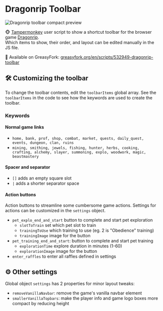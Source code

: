 # Dragonrip Toolbar 
![Dragonrip toolbar compact preview](https://i.imgur.com/QMWcNTz.png "Dragonrip toolbar compact preview")


🐵 [Tampermonkey](https://www.tampermonkey.net/) user script to show a shortcut toolbar for the browser game [Dragonrip](https://dragonrip.com/).<br>Which items to show, their order, and layout can be edited manually in the JS file.

🍴 Available on GreasyFork: [greasyfork.org/en/scripts/532949-dragonrip-toolbar](https://greasyfork.org/en/scripts/532949-dragonrip-toolbar)
## 🛠 Customizing the toolbar
To change the toolbar contents, edit the <code>toolbarItems</code> global array. 
See the <code>toolbarItems</code> in the code to see how the keywords are used to create the toolbar.

### Keywords


#### Normal game links
- <code>home, bank, prof, shop, combat, market, quests, daily_quest, events, dungeon, clan, ruins</code>
- <code>mining, smithing, jewels, fishing, hunter, herbs, cooking, crafting, alchemy, slayer, summoning, explo, woodwork, magic, beastmastery</code>
  
#### Spacer and separator
- <code>[]</code> adds an empty square slot
- <code>|</code> adds a shorter separator space
  
#### Action buttons
Action buttons to streamline some cumbersome game actions. Settings for actions can be customized in the <code>settings</code> object.
- <code>pet_explo_end_and_start</code> button to complete and start pet exploration
    - <code>slotToTrain</code> set which pet slot to train
    - <code>trainingToUse</code> which training to use (eg. 2 is "Obedience" training)
    - <code>trainingImage</code> image for the button
- <code>pet_training_end_and_start</code>: button to complete and start pet training
  - <code>explorationTime</code> explore duration in minutes (1-60)
  - <code>explorationImage</code> image for the button  
- <code>enter_raffles</code> to enter all raffles defined in settings



## ⚙️ Other settings
Global object <code>settings</code> has 2 properties for minor layout tweaks:
- <code>removeVanillaNavbar</code>: remove the game's vanilla navbar element
- <code>smallerVanillaTopbars</code>: make the player info and game logo boxes more compact by reducing height






